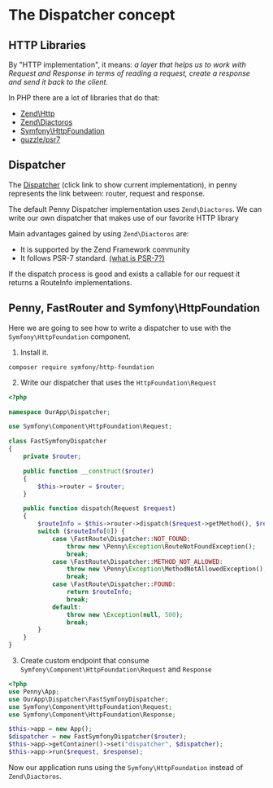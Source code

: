 # The Dispatcher concept

## HTTP Libraries

By "HTTP implementation", it means: *a layer that helps us to work with Request and Response in terms of reading a request, create a response and send it back to the client.*

In PHP there are a lot of libraries that do that:

* [Zend\Http](https://github.com/zendframework/zend-http)
* [Zend\Diactoros](https://github.com/zendframework/zend-diactoros)
* [Symfony\HttpFoundation](https://github.com/symfony/HttpFoundation)
* [guzzle/psr7](https://github.com/guzzle/psr7)

## Dispatcher

The [Dispatcher](https://github.com/gianarb/penny/blob/master/src/Dispatcher.php) (click link to show current implementation), in penny represents the link between: router,
request and response.

The default Penny Dispatcher implementation uses `Zend\Diactoros`. We can write our own dispatcher that makes use of our favorite HTTP library

Main advantages gained by using `Zend\Diactoros` are:
* It is supported by the Zend Framework community
* It follows PSR-7 standard. [(what is PSR-7?)](http://www.php-fig.org/psr/psr-7/)

If the dispatch process is good and exists a callable for our request it returns a RouteInfo implementations.

## Penny, FastRouter and Symfony\HttpFoundation
Here we are going to see how to write a dispatcher to use with the `Symfony\HttpFoundation` component.

1. Install it.

```
composer require symfony/http-foundation
```

2. Write our dispatcher that uses the `HttpFoundation\Request`

```php
<?php

namespace OurApp\Dispatcher;

use Symfony\Component\HttpFoundation\Request;

class FastSymfonyDispatcher
{
    private $router;

    public function __construct($router)
    {
        $this->router = $router;
    }

    public function dispatch(Request $request)
    {
        $routeInfo = $this->router->dispatch($request->getMethod(), $request->getPathInfo());
        switch ($routeInfo[0]) {
            case \FastRoute\Dispatcher::NOT_FOUND:
                throw new \Penny\Exception\RouteNotFoundException();
                break;
            case \FastRoute\Dispatcher::METHOD_NOT_ALLOWED:
                throw new \Penny\Exception\MethodNotAllowedException();
                break;
            case \FastRoute\Dispatcher::FOUND:
                return $routeInfo;
                break;
            default:
                throw new \Exception(null, 500);
                break;
        }
    }
}

```

3. Create custom endpoint that consume `Symfony\Component\HttpFoundation\Request` and `Response`

```php
<?php
use Penny\App;
use OurApp\Dispatcher\FastSymfonyDispatcher;
use Symfony\Component\HttpFoundation\Request;
use Symfony\Component\HttpFoundation\Response;

$this->app = new App();
$dispatcher = new FastSymfonyDispatcher($router);
$this->app->getContainer()->set("dispatcher", $dispatcher);
$this->app->run($request, $response);
```

Now our application runs using the  `Symfony\HttpFoundation` instead of `Zend\Diactoros`.
